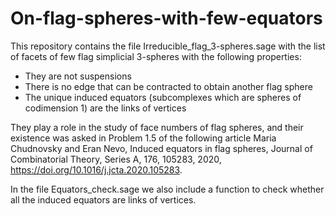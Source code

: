 # On-flag-spheres-with-few-equators

This repository contains the file Irreducible_flag_3-spheres.sage with the list of facets of few flag simplicial 3-spheres with the following properties:
- They are not suspensions
- There is no edge that can be contracted to obtain another flag sphere
- The unique induced equators (subcomplexes which are spheres of codimension 1) are the links of vertices

They play a role in the study of face numbers of flag spheres, and their existence was asked in Problem 1.5 of the following article
Maria Chudnovsky and Eran Nevo, Induced equators in flag spheres, Journal of Combinatorial Theory, Series A, 176, 105283, 2020, https://doi.org/10.1016/j.jcta.2020.105283.

In the file Equators_check.sage we also include a function to check whether all the induced equators are links of vertices.
